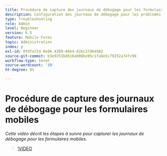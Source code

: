 ```yaml
---
title: Procédure de capture des journaux de débogage pour les formulaires mobiles
description: Configuration des journaux de débogage pour les problèmes de débogage liés aux formulaires mobiles
type: Troubleshooting
role: Admin
level: Beginner
version: 6.5
feature: Mobile Forms
topic: Administration
index: y
exl-id: 0fdfa72d-0e96-4389-86b4-826c37d64982
source-git-commit: b3e9251bdb18a008be95c1fa9e5c79252a74fc98
workflow-type: tm+mt
source-wordcount: '39'
ht-degree: 0%

---
```


# Procédure de capture des journaux de débogage pour les formulaires mobiles

*Cette vidéo décrit les étapes à suivre pour capturer les journaux de débogage pour les formulaires mobiles.*

>[!VIDEO](https://video.tv.adobe.com/v/335516?quality=12&learn=on)
